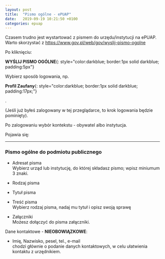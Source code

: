 ```yaml
---
layout: post
title:  "Pismo ogólne - ePUAP"
date:   2019-09-19 10:21:50 +0100
categories: epuap
---
```


Czasem trudno jest wystartować z pismem do urzędu/instytucji na ePUAP. Warto skorzystać z <https://www.gov.pl/web/gov/wyslij-pismo-ogolne>

Po kliknięciu:

**WYŚLIJ PISMO OGÓLNE**{: style="color:darkblue; border:1px solid darkblue; padding:5px"}

Wybierz sposób logowania, np.


**Profil Zaufany**{: style="color:darkblue; border:1px solid darkblue; padding:17px;"}


.

(Jeśli już byłeś zalogowany w tej przeglądarce, to krok logowania będzie pominięty).

Po zalogowaniu wybór kontekstu - obywatel albo instytucja.

Pojawia się:

--------------------------------------------------------------------

### Pismo ogólne do podmiotu publicznego

* Adresat pisma  
Wybierz urząd lub instytucję, do której składasz pismo; wpisz miniumum 3 znaki.

* Rodzaj pisma  
* Tytuł pisma  
* Treść pisma  
Wybierz rodzaj pisma, nadaj mu tytuł i opisz swoją sprawę

* Załączniki  
Możesz dołączyć do pisma załączniki.


Dane kontaktowe - **NIEOBOWIĄZKOWE**:

* Imię, Nazwisko, pesel, tel., e-mail  
chodzi głównie o podanie danych kontaktowych, w celu ułatwienia kontaktu z urzędnikiem.


